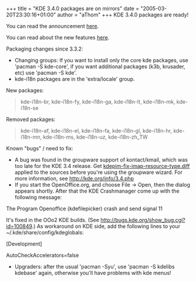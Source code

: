 +++
title = "KDE 3.4.0 packages are on mirrors"
date = "2005-03-20T23:30:16+01:00"
author = "aThom"
+++
KDE 3.4.0 packages are ready!  

 You can read the announcement [here](http://kde.org/announcements/announce-3.4.php).  

 You can read about the new features [here](http://developer.kde.org/development-versions/kde-3.4-features.html).  

 Packaging changes since 3.3.2:  

* Changing groups: If you want to install only the core kde packages, use 'pacman -S kde-core', if you want additional packages (k3b, krusader, etc) use 'pacman -S kde'.
* kde-i18n packages are in the 'extra/locale' group.

  

 New packages:
> kde-i18n-br, kde-i18n-fy, kde-i18n-ga, kde-i18n-lt, kde-i18n-mk, kde-i18n-se

  

 Removed packages:
> kde-i18n-af, kde-i18n-el, kde-i18n-fa, kde-i18n-gl, kde-i18n-hr, kde-i18n-mn, kde-i18n-ms, kde-i18n-uz, kde-i18n-zh\_TW

  

 Known "bugs" / need to fix:  

* A bug was found in the groupware support of kontact/kmail, which was too late for the KDE 3.4 release. Get [kdepim-fix-imap-resource-type.diff](http://download.kde.org/stable/3.4/src/kdepim-fix-imap-resource-type.diff) applied to the sources before you're using the groupware wizard. For more information, see <http://kde.org/info/3.4.php>
* If you start the OpenOffice.org, and choose File -> Open, then the dialog appears shortly. After that the KDE Crashmanager come up with the following message:  

 The Program Openoffice (kdefilepicker) crash and send signal 11  

 It's fixed in the OOo2 KDE builds. (See <http://bugs.kde.org/show_bug.cgi?id=100849>.) As workaround on KDE side, add the following lines to your ~/.kde/share/config/kdeglobals:  

 [Development]  

 AutoCheckAccelerators=false
* Upgraders: after the usual 'pacman -Syu', use 'pacman -S kdelibs kdebase' again, otherwise you'll have problems with kde menus!

  
